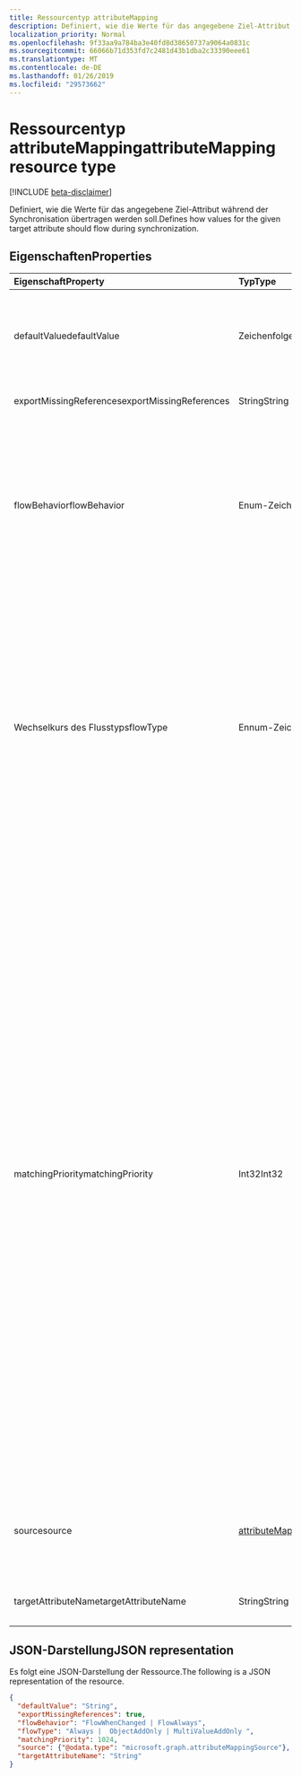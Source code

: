 ```yaml
---
title: Ressourcentyp attributeMapping
description: Definiert, wie die Werte für das angegebene Ziel-Attribut während der Synchronisation übertragen werden soll.
localization_priority: Normal
ms.openlocfilehash: 9f33aa9a784ba3e40fd8d38650737a9064a0831c
ms.sourcegitcommit: 66066b71d353fd7c2481d43b1dba2c33390eee61
ms.translationtype: MT
ms.contentlocale: de-DE
ms.lasthandoff: 01/26/2019
ms.locfileid: "29573662"
---
```

# <a name="attributemapping-resource-type"></a><span data-ttu-id="87f81-103">Ressourcentyp attributeMapping</span><span class="sxs-lookup"><span data-stu-id="87f81-103">attributeMapping resource type</span></span>

[!INCLUDE [beta-disclaimer](../../includes/beta-disclaimer.md)]

<span data-ttu-id="87f81-104">Definiert, wie die Werte für das angegebene Ziel-Attribut während der Synchronisation übertragen werden soll.</span><span class="sxs-lookup"><span data-stu-id="87f81-104">Defines how values for the given target attribute should flow during synchronization.</span></span>

## <a name="properties"></a><span data-ttu-id="87f81-105">Eigenschaften</span><span class="sxs-lookup"><span data-stu-id="87f81-105">Properties</span></span>

| <span data-ttu-id="87f81-106">Eigenschaft</span><span class="sxs-lookup"><span data-stu-id="87f81-106">Property</span></span>                  | <span data-ttu-id="87f81-107">Typ</span><span class="sxs-lookup"><span data-stu-id="87f81-107">Type</span></span>                      | <span data-ttu-id="87f81-108">Beschreibung</span><span class="sxs-lookup"><span data-stu-id="87f81-108">Description</span></span>    |
|:--------------------------|:--------------------------|:---------------|
|<span data-ttu-id="87f81-109">defaultValue</span><span class="sxs-lookup"><span data-stu-id="87f81-109">defaultValue</span></span>               | <span data-ttu-id="87f81-110">Zeichenfolge</span><span class="sxs-lookup"><span data-stu-id="87f81-110">String</span></span>                    |<span data-ttu-id="87f81-111">Standardwert verwendet werden, für den Fall, dass die **Source** -Eigenschaft auf ausgewertet wurde `null`.</span><span class="sxs-lookup"><span data-stu-id="87f81-111">Default value to be used in case the **source** property was evaluated to `null`.</span></span> <span data-ttu-id="87f81-112">Optional.</span><span class="sxs-lookup"><span data-stu-id="87f81-112">Optional.</span></span>|
|<span data-ttu-id="87f81-113">exportMissingReferences</span><span class="sxs-lookup"><span data-stu-id="87f81-113">exportMissingReferences</span></span>    |<span data-ttu-id="87f81-114">String</span><span class="sxs-lookup"><span data-stu-id="87f81-114">String</span></span>                     |<span data-ttu-id="87f81-115">Nur für internen Gebrauch.</span><span class="sxs-lookup"><span data-stu-id="87f81-115">For internal use only.</span></span>|
|<span data-ttu-id="87f81-116">flowBehavior</span><span class="sxs-lookup"><span data-stu-id="87f81-116">flowBehavior</span></span>               | <span data-ttu-id="87f81-117">Enum-Zeichenfolge</span><span class="sxs-lookup"><span data-stu-id="87f81-117">enum-string</span></span>      |<span data-ttu-id="87f81-118">Definiert, wenn dieses Attribut in das Zielverzeichnis exportiert werden sollen.</span><span class="sxs-lookup"><span data-stu-id="87f81-118">Defines when this attribute should be exported to the target directory.</span></span> <span data-ttu-id="87f81-119">Mögliche Werte sind: `FlowWhenChanged` und `FlowAlways`.</span><span class="sxs-lookup"><span data-stu-id="87f81-119">Possible values are: `FlowWhenChanged` and `FlowAlways`.</span></span> <span data-ttu-id="87f81-120">Der Standardwert lautet `FlowWhenChanged`.</span><span class="sxs-lookup"><span data-stu-id="87f81-120">Default is `FlowWhenChanged`.</span></span> |
|<span data-ttu-id="87f81-121">Wechselkurs des Flusstyps</span><span class="sxs-lookup"><span data-stu-id="87f81-121">flowType</span></span>                   | <span data-ttu-id="87f81-122">Ennum-Zeichenfolge</span><span class="sxs-lookup"><span data-stu-id="87f81-122">ennum-string</span></span>          |<span data-ttu-id="87f81-123">Definiert, wenn dieses Attribut in das Zielverzeichnis aktualisiert werden soll.</span><span class="sxs-lookup"><span data-stu-id="87f81-123">Defines when this attribute should be updated in the target directory.</span></span> <span data-ttu-id="87f81-124">Mögliche Werte sind: `Always` (Standard), `ObjectAddOnly` (nur wenn neues Objekt erstellt wird), `MultiValueAddOnly` (nur wenn die Änderung neue Werte ein Attribut mit mehreren Werten hinzugefügt werden).</span><span class="sxs-lookup"><span data-stu-id="87f81-124">Possible values are: `Always` (default), `ObjectAddOnly` (only when new object is created), `MultiValueAddOnly` (only when the change is adding new values to a multi-valued attribute).</span></span> |
|<span data-ttu-id="87f81-125">matchingPriority</span><span class="sxs-lookup"><span data-stu-id="87f81-125">matchingPriority</span></span>           |<span data-ttu-id="87f81-126">Int32</span><span class="sxs-lookup"><span data-stu-id="87f81-126">Int32</span></span>                      |<span data-ttu-id="87f81-127">Wenn größer als 0, wird dieses Attribut zum Ausführen einer anfänglichen Übereinstimmung zwischen Quell- und Ziel-Verzeichnissen-Objekte verwendet werden.</span><span class="sxs-lookup"><span data-stu-id="87f81-127">If higher than 0, this attribute will be used to perform an initial match of the objects between source and target directories.</span></span> <span data-ttu-id="87f81-128">Das Synchronisierungsmodul versucht, das mithilfe des Attributs mit dem niedrigsten Wert von übereinstimmenden Priorität zuerst übereinstimmende Objekt zu suchen.</span><span class="sxs-lookup"><span data-stu-id="87f81-128">The synchronization engine will try to find the matching object using attribute with lowest value of matching priority first.</span></span> <span data-ttu-id="87f81-129">Wenn nicht gefunden, wird das Attribut mit der nächsten übereinstimmenden Priorität verwendet werden und so weiter ein bis Übereinstimmung gefunden wurde oder keine weiteren übereinstimmenden Attribute bleiben.</span><span class="sxs-lookup"><span data-stu-id="87f81-129">If not found, the attribute with the next matching priority will be used, and so on a until match is found or no more matching attributes are left.</span></span> <span data-ttu-id="87f81-130">Als übereinstimmende Attribute sollte nur Attribute, die erwartet werden, damit eindeutige Werte wie e-Mails, die verwendet werden.</span><span class="sxs-lookup"><span data-stu-id="87f81-130">Only attributes that are expected to have unique values, such as email, should be used as matching attributes.</span></span>|
|<span data-ttu-id="87f81-131">source</span><span class="sxs-lookup"><span data-stu-id="87f81-131">source</span></span>                     |[<span data-ttu-id="87f81-132">attributeMappingSource</span><span class="sxs-lookup"><span data-stu-id="87f81-132">attributeMappingSource</span></span>](synchronization-attributemappingsource.md)     | <span data-ttu-id="87f81-133">Definiert, wie ein Wert sein sollte extrahiert haben (oder transformiert), aus dem Quellobjekt.</span><span class="sxs-lookup"><span data-stu-id="87f81-133">Defines how a value should be extracted (or transformed) from the source object.</span></span> |
|<span data-ttu-id="87f81-134">targetAttributeName</span><span class="sxs-lookup"><span data-stu-id="87f81-134">targetAttributeName</span></span>        |<span data-ttu-id="87f81-135">String</span><span class="sxs-lookup"><span data-stu-id="87f81-135">String</span></span>                     |<span data-ttu-id="87f81-136">Name des Attributs im Zielobjekt.</span><span class="sxs-lookup"><span data-stu-id="87f81-136">Name of the attribute on the target object.</span></span> |

## <a name="json-representation"></a><span data-ttu-id="87f81-137">JSON-Darstellung</span><span class="sxs-lookup"><span data-stu-id="87f81-137">JSON representation</span></span>

<span data-ttu-id="87f81-138">Es folgt eine JSON-Darstellung der Ressource.</span><span class="sxs-lookup"><span data-stu-id="87f81-138">The following is a JSON representation of the resource.</span></span>

<!-- {
  "blockType": "resource",
  "optionalProperties": [

  ],
  "@odata.type": "microsoft.graph.attributeMapping"
}-->

```json
{
  "defaultValue": "String",
  "exportMissingReferences": true,
  "flowBehavior": "FlowWhenChanged | FlowAlways",
  "flowType": "Always |  ObjectAddOnly | MultiValueAddOnly ",
  "matchingPriority": 1024,
  "source": {"@odata.type": "microsoft.graph.attributeMappingSource"},
  "targetAttributeName": "String"
}

```

<!-- uuid: 8fcb5dbc-d5aa-4681-8e31-b001d5168d79
2015-10-25 14:57:30 UTC -->
<!--
{
  "type": "#page.annotation",
  "description": "attributeMapping resource",
  "keywords": "",
  "section": "documentation",
  "tocPath": "",
  "suppressions": [
    "Error: /api-reference/beta/resources/synchronization-attributemapping.md:\r\n      Exception processing links.\r\n    System.ArgumentException: Link Definition was null. Link text: !INCLUDE [beta-disclaimer](../../includes/beta-disclaimer.md)\r\n      at ApiDoctor.Validation.DocFile.get_LinkDestinations()\r\n      at ApiDoctor.Validation.DocSet.ValidateLinks(Boolean includeWarnings, String[] relativePathForFiles, IssueLogger issues, Boolean requireFilenameCaseMatch, Boolean printOrphanedFiles)"
  ]
}
-->

